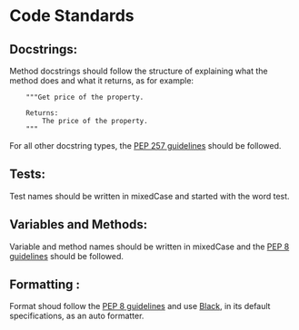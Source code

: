 # Code Standards

## Docstrings:
Method docstrings should follow the structure of explaining what the method does and what it returns, as for example:
```
    """Get price of the property.

    Returns:
        The price of the property.
	"""
```

For all other docstring types, the [PEP 257 guidelines]( https://peps.python.org/pep-0257/) should be followed.

## Tests:
Test names should be written in mixedCase and started with the word test.
	

## Variables and Methods:
Variable and method names should be written in mixedCase and the [PEP 8 guidelines]( https://peps.python.org/pep-0008/#global-variable-names) should be followed.
	

## Formatting : 
Format shoud follow the [PEP 8 guidelines]( https://peps.python.org/pep-0008/) and use [Black]( https://github.com/psf/black), in its default specifications, as an auto formatter.

